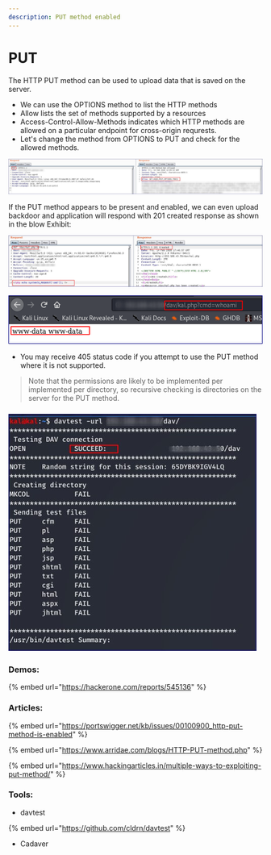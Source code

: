 ```yaml
---
description: PUT method enabled
---
```


# PUT



The HTTP PUT method can be used to upload data that is saved on the server.

* We can use the OPTIONS method to list the HTTP methods&#x20;
* Allow lists the set of methods supported by a resources
* Access-Control-Allow-Methods indicates which HTTP methods are allowed on a particular endpoint for cross-origin requrests.
* Let's change the method from OPTIONS to PUT and check for the allowed methods.

![](<../.gitbook/assets/image (1) (3).png>)

If the PUT method appears to be present and enabled, we can even upload backdoor and application will respond with 201 created response as shown in the blow Exhibit:



![](<../.gitbook/assets/image (2) (2).png>)

![](<../.gitbook/assets/image (1) (2).png>)

* You may receive 405 status code if you attempt to use the PUT method where it is not supported.

> Note that the permissions are likely to be implemented per implemented per directory, so recursive checking is directories on the server for the PUT method.&#x20;

### ![](<../.gitbook/assets/image (7).png>)

### Demos:

{% embed url="https://hackerone.com/reports/545136" %}

### Articles:

{% embed url="https://portswigger.net/kb/issues/00100900_http-put-method-is-enabled" %}

{% embed url="https://www.arridae.com/blogs/HTTP-PUT-method.php" %}

{% embed url="https://www.hackingarticles.in/multiple-ways-to-exploiting-put-method/" %}

###

### Tools:

* davtest

{% embed url="https://github.com/cldrn/davtest" %}



* Cadaver

